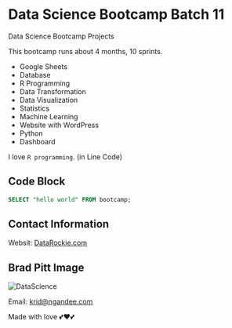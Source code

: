 # Data Science Bootcamp Batch 11
Data Science Bootcamp Projects

This bootcamp runs about 4 months, 10 sprints.

- Google Sheets
- Database
- R Programming
- Data Transformation
- Data Visualization
- Statistics
- Machine Learning
- Website with WordPress
- Python
- Dashboard

I love `R programming`. (in Line Code)

## Code Block
```sql
SELECT "hello world" FROM bootcamp;
```

## Contact Information
Websit: [DataRockie.com](https://datarockie.com)

## Brad Pitt Image
![DataScience](https://cdn.prod.website-files.com/5fda9e054c8f10649883f27d/64f78ee1d49618f094e64111_vationventures_datascience.jpeg)

Email: krid@ngandee.com

Made with love 💕❤💕
